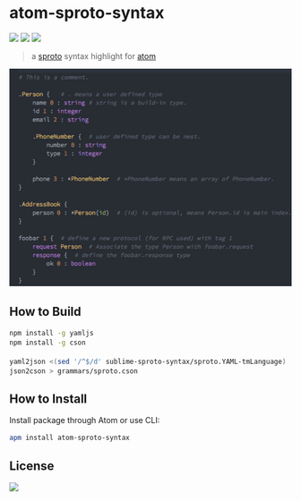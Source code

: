 atom-sproto-syntax
===============

[![](https://img.shields.io/travis/m2q1n9/atom-sproto-syntax.svg?style=flat-square)](https://travis-ci.org/m2q1n9/atom-sproto-syntax)
[![](https://img.shields.io/apm/v/atom-sproto-syntax.svg?style=flat-square)](https://atom.io/packages/atom-sproto-syntax)
[![](https://img.shields.io/apm/dm/atom-sproto-syntax.svg?style=flat-square)](https://atom.io/packages/atom-sproto-syntax)

> a [sproto](https://github.com/cloudwu/sproto) syntax highlight for [atom](https://atom.io/)

![](https://raw.githubusercontent.com/m2q1n9/atom-sproto-syntax/master/test.png)

How to Build
------------

```bash
npm install -g yamljs
npm install -g cson

yaml2json <(sed '/^$/d' sublime-sproto-syntax/sproto.YAML-tmLanguage) |\
json2cson > grammars/sproto.cson
```

How to Install
--------------

Install package through Atom or use CLI:

```bash
apm install atom-sproto-syntax
```

License
-------

[![](https://img.shields.io/apm/l/atom-sproto-syntax.svg?style=flat-square)](https://atom.io/packages/atom-sproto-syntax)
